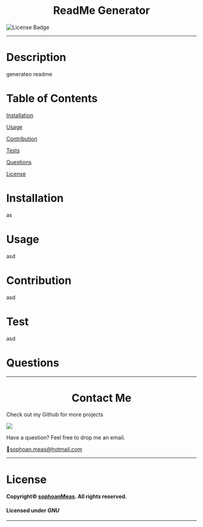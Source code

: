 

<h1 align="center">ReadMe Generator</h1>

![License Badge](https://img.shields.io/github/license/sophoanMeas/professional-readme-generator?&logo=GNU)

---

# Description

generateo readme

# Table of Contents

[Installation](#installation)

[Usage](#usage)

[Contribution](#contribution)

[Tests](#test)

[Questions](#questions)

[License](#license)

# Installation

as
 
# Usage

asd

# Contribution

asd

# Test

asd

# Questions

---

<h1 align="center">Contact Me</h1>


Check out my Github for more projects

[![](https://img.shields.io/badge/github-blue?style=for-the-badge)](https://github.com/sophoanMeas)

Have a question? Feel free to drop me an email.

📧[sophoan.meas@hotmail.com](mailto:sophoan.meas@hotmail.com)

---

# License

#### Copyright© [sophoanMeas](https://github.com/sophoanMeas). All rights reserved.
#### Licensed under *GNU*

---
    